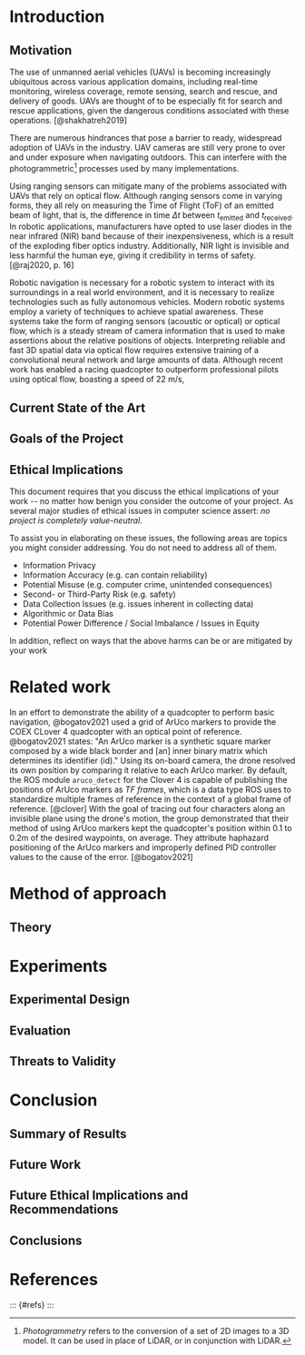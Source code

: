 <!-- # Template description

## Citations and references

## Labeling figures

```markdown
![Label](images/IMAGE_NAME.png)
```

## Labeling tables

To provide a label for a table, write a short caption for the table and prefix the caption
with `Table:` as in the example below:

```
Table: A two-row table demonstrating tables

|Row number | Description |
|:----------|:------------|
|1          |Row 1        |
|2          |Row 2        |
```

## Other template information

Two things specific to this template to also keep in mind:

1. It is your responsibility to remove this description section before building
the PDF version you plan to defend.
2. References _will only appear if cited correctly_ in the text

## Note on `LaTeX` commands

Documents may include specific `LaTeX` commands _in Markdown_. To render these, surround the commands
with markup denoting `LaTeX`. For example:

```
Checkmark character:   $\checkmark$
Superscript character: $^{\dag}$
```

If using a special package not included in the template, add the desired `LaTeX`
package or command/macro to the `header-includes` property in [config.yaml](config.yaml).

Should this package not be included in the environment shipped with this template,
you may also need to add the package to the [GitHub Actions Workflow](.github/workflows/main.yml).

Direct any questions about issues to your first reader.
-->

# Introduction

## Motivation

The use of unmanned aerial vehicles (UAVs) is becoming increasingly ubiquitous
across various application domains, including real-time monitoring, wireless
coverage, remote sensing, search and rescue, and delivery of goods. UAVs are
thought of to be especially fit for search and rescue applications, given the
dangerous conditions associated with these operations.
[@shakhatreh2019]

<!-- FIXME: need to provide tangible data right here -->

There are numerous hindrances that pose a barrier to ready, widespread adoption
of UAVs in the industry. UAV cameras are still very prone to over and under
exposure when navigating outdoors. This can interfere with the
photogrammetric[^photogrammetry] processes used by many implementations.

[^photogrammetry]: *Photogrammetry* refers to the conversion of a set of 2D
images to a 3D model. It can be used in place of LiDAR, or in conjunction with
LiDAR.

Using ranging sensors can mitigate many of the problems associated with UAVs
that rely on optical flow. Although ranging sensors come in varying forms, they
all rely on measuring the Time of Flight (ToF) of an emitted beam of light, that
is, the difference in time $\Delta t$ between $t_{\text{emitted}}$ and
$t_{\text{received}}$. In robotic applications, manufacturers have opted to use
laser diodes in the near infrared (NIR) band because of their inexpensiveness,
which is a result of the exploding fiber optics industry. Additionally, NIR
light is invisible and less harmful the human eye, giving it credibility in
terms of safety. [@raj2020, p. 16]

Robotic navigation is necessary for a robotic system to interact with its
surroundings in a real world environment, and it is necessary to realize
technologies such as fully autonomous vehicles. Modern robotic systems employ a
variety of techniques to achieve spatial awareness. These systems take the form
of ranging sensors (acoustic or optical) or optical flow, which is a steady
stream of camera information that is used to make assertions about the relative
positions of objects. Interpreting reliable and fast 3D spatial data via optical
flow requires extensive training of a convolutional neural network and large
amounts of data. Although recent work has enabled a racing quadcopter to
outperform professional pilots using optical flow, boasting a speed of 22 m/s,

## Current State of the Art

## Goals of the Project

## Ethical Implications

This document requires that you discuss the ethical implications of your work --
no matter how benign you consider the outcome of your project. As several major
studies of ethical issues in computer science assert: _no project is completely
value-neutral_.

To assist you in elaborating on these issues, the following areas are topics you
might consider addressing. You do not need to address all of them.

* Information Privacy
* Information Accuracy (e.g. can contain reliability)
* Potential Misuse (e.g. computer crime, unintended consequences)
* Second- or Third-Party Risk (e.g. safety)
* Data Collection Issues (e.g. issues inherent in collecting data)
* Algorithmic or Data Bias
* Potential Power Difference / Social Imbalance / Issues in Equity

In addition, reflect on ways that the above harms can be or are mitigated by your work

# Related work

In an effort to demonstrate the ability of a quadcopter to perform basic
navigation, @bogatov2021 used a grid of ArUco markers to provide the COEX CLover
4 quadcopter with an optical point of reference. @bogatov2021 states: "An ArUco
marker is a synthetic square marker composed by a wide black border and [an]
inner binary matrix which determines its identifier (id)." Using its on-board
camera, the drone resolved its own position by comparing it relative to each
ArUco marker. By default, the ROS module `aruco_detect` for the Clover 4 is
capable of publishing the positions of ArUco markers as *TF frames*, which is a
data type ROS uses to standardize multiple frames of reference in the context of
a global frame of reference. [@clover] With the goal of tracing out four
characters along an invisible plane using the drone's motion, the group
demonstrated that their method of using ArUco markers kept the quadcopter's
position within 0.1 to 0.2m of the desired waypoints, on average. They attribute
haphazard positioning of the ArUco markers and improperly defined PID controller
values to the cause of the error. [@bogatov2021]

# Method of approach

## Theory

# Experiments

## Experimental Design

## Evaluation

## Threats to Validity

# Conclusion

## Summary of Results

## Future Work

## Future Ethical Implications and Recommendations

## Conclusions

# References

::: {#refs}
:::
